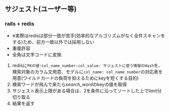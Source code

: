 ## サジェスト(ユーザー等)
### rails + redis
- ※実際はredisは部分一致が苦手(効率的なアルゴリズムがなく全件スキャンをする)ため、前方一致以外では採用しない
- 重複許容
- 全角は文字コードに変換
1. redisに`PKの値:col_name_number:col_value: サジェストに使う情報のHash`を、検索対象のカラム文用意、モデルに`col_name: col_name_number`の対応表を用意(ワイルドカードの負荷を抑えるためにkeyを短くする目的)
2. 検索ワードが飛んで来たら*search_word*のkeyの値を取得
3. サジェスト表示上限がある場合は、2を条件に沿ってソートした上でlimit分切り取る
4. 結果を返す

